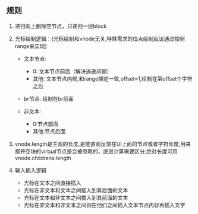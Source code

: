 ## 规则
1. 递归向上删除空节点，只递归一层block

2. 光标绘制逻辑：(光标绘制和vnode无关,特殊需求的位点绘制应该通过控制range来实现)
   - 文本节点:
     - 0: 文本节点前面（解决逃逸问题）
     - 其他: 文本节点内部,和range描述一致,offset=1,绘制在第offset个字符之后

   -  br节点: 绘制在br前面

   - 非文本:
     - 0:节点前面
     - 其他:节点后面

3. vnode.length是主观的长度,是能直观反馈在UI上面的节点或者字符长度,用来撑开空块的virtual节点是会被忽略的，底层计算需要区分;绝对长度可用vnode.childrens.length
4. 输入插入逻辑

    - 光标在文本之间直接插入
    - 光标在非文本和文本之间插入到其后面的文本
    - 光标在文本和非文本之间插入到其前面的文本
    - 光标在非文本和非文本之间则在他们之间插入文本节点内容再插入文字